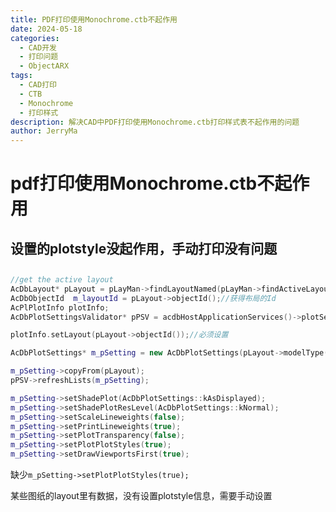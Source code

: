 ```yaml
---
title: PDF打印使用Monochrome.ctb不起作用
date: 2024-05-18
categories:
  - CAD开发
  - 打印问题
  - ObjectARX
tags:
  - CAD打印
  - CTB
  - Monochrome
  - 打印样式
description: 解决CAD中PDF打印使用Monochrome.ctb打印样式表不起作用的问题
author: JerryMa
---
```


# pdf打印使用Monochrome.ctb不起作用

## 设置的plotstyle没起作用，手动打印没有问题

## 

```cpp
//get the active layout
AcDbLayout* pLayout = pLayMan->findLayoutNamed(pLayMan->findActiveLayout(TRUE), TRUE);//获得当前布局
AcDbObjectId  m_layoutId = pLayout->objectId();//获得布局的Id
AcPlPlotInfo plotInfo;
AcDbPlotSettingsValidator* pPSV = acdbHostApplicationServices()->plotSettingsValidator();

plotInfo.setLayout(pLayout->objectId());//必须设置

AcDbPlotSettings* m_pSetting = new AcDbPlotSettings(pLayout->modelType());

m_pSetting->copyFrom(pLayout);
pPSV->refreshLists(m_pSetting);

m_pSetting->setShadePlot(AcDbPlotSettings::kAsDisplayed);
m_pSetting->setShadePlotResLevel(AcDbPlotSettings::kNormal);
m_pSetting->setScaleLineweights(false);
m_pSetting->setPrintLineweights(true);
m_pSetting->setPlotTransparency(false);
m_pSetting->setPlotPlotStyles(true);
m_pSetting->setDrawViewportsFirst(true);

```

缺少`m_pSetting->setPlotPlotStyles(true);`

某些图纸的layout里有数据，没有设置plotstyle信息，需要手动设置

